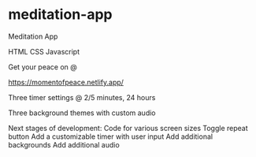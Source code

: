# meditation-app
Meditation App 

HTML 
CSS
Javascript

Get your peace on @

https://momentofpeace.netlify.app/


Three timer settings @ 2/5 minutes, 24 hours

Three background themes with custom audio

Next stages of development:
Code for various screen sizes
Toggle repeat button
Add a customizable timer with user input
Add additional backgrounds 
Add additional audio